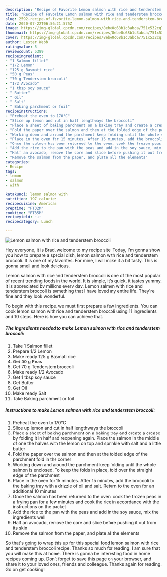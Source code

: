 ```yaml
---
description: "Recipe of Favorite Lemon salmon with rice and tenderstem broccoli"
title: "Recipe of Favorite Lemon salmon with rice and tenderstem broccoli"
slug: 2592-recipe-of-favorite-lemon-salmon-with-rice-and-tenderstem-broccoli
date: 2020-07-22T06:56:21.575Z
image: https://img-global.cpcdn.com/recipes/8ebe0c68b1c3abca/751x532cq70/lemon-salmon-with-rice-and-tenderstem-broccoli-recipe-main-photo.jpg
thumbnail: https://img-global.cpcdn.com/recipes/8ebe0c68b1c3abca/751x532cq70/lemon-salmon-with-rice-and-tenderstem-broccoli-recipe-main-photo.jpg
cover: https://img-global.cpcdn.com/recipes/8ebe0c68b1c3abca/751x532cq70/lemon-salmon-with-rice-and-tenderstem-broccoli-recipe-main-photo.jpg
author: Lester Webb
ratingvalue: 5
reviewcount: 5389
recipeingredient:
- "1 Salmon fillet"
- "1/2 Lemon"
- "125 g Basmati rice"
- "50 g Peas"
- "70 g Tenderstem broccoli"
- "1/2 Avocado"
- "1 tbsp soy sauce"
- " Butter"
- " Oil"
- " Salt"
- " Baking parchment or foil"
recipeinstructions:
- "Preheat the oven to 170°C"
- "Slice up lemon and cut in half lengthways the broccoli"
- "Place a sheet of baking parchment on a baking tray and create a crease by folding it in half and reopening again. Place the salmon in the middle of one the halves with the lemon on top and sprinkle with salt and a little butter"
- "Fold the paper over the salmon and then at the folded edge of the parchment fold in the corner"
- "Working down and around the parchment keep folding until the whole salmon is enclosed. To keep the folds in place, fold over the straight edge of the parchment"
- "Place in the oven for 15 minutes. After 15 minutes, add the broccoli to the baking tray with a drizzle of oil and salt. Return to the oven for an additional 10 minutes"
- "Once the salmon has been returned to the oven, cook the frozen peas in a frying pan for a few minutes and cook the rice in accordance with the instructions on the packet"
- "Add the rice to the pan with the peas and add in the soy sauce, mix the ingredients well"
- "Half an avocado, remove the core and slice before pushing it out from its skin"
- "Remove the salmon from the paper, and plate all the elements"
categories:
- Recipe
tags:
- lemon
- salmon
- with

katakunci: lemon salmon with 
nutrition: 197 calories
recipecuisine: American
preptime: "PT32M"
cooktime: "PT35M"
recipeyield: "1"
recipecategory: Lunch

---
```



![Lemon salmon with rice and tenderstem broccoli](https://img-global.cpcdn.com/recipes/8ebe0c68b1c3abca/751x532cq70/lemon-salmon-with-rice-and-tenderstem-broccoli-recipe-main-photo.jpg)

Hey everyone, it is Brad, welcome to my recipe site. Today, I'm gonna show you how to prepare a special dish, lemon salmon with rice and tenderstem broccoli. It is one of my favorites. For mine, I will make it a bit tasty. This is gonna smell and look delicious.

Lemon salmon with rice and tenderstem broccoli is one of the most popular of recent trending foods in the world. It is simple, it's quick, it tastes yummy. It is appreciated by millions every day. Lemon salmon with rice and tenderstem broccoli is something that I have loved my entire life. They're fine and they look wonderful.




To begin with this recipe, we must first prepare a few ingredients. You can cook lemon salmon with rice and tenderstem broccoli using 11 ingredients and 10 steps. Here is how you can achieve that.

<!--inarticleads1-->

##### The ingredients needed to make Lemon salmon with rice and tenderstem broccoli:

1. Take 1 Salmon fillet
1. Prepare 1/2 Lemon
1. Make ready 125 g Basmati rice
1. Get 50 g Peas
1. Get 70 g Tenderstem broccoli
1. Make ready 1/2 Avocado
1. Get 1 tbsp soy sauce
1. Get  Butter
1. Get  Oil
1. Make ready  Salt
1. Take  Baking parchment or foil




<!--inarticleads2-->

##### Instructions to make Lemon salmon with rice and tenderstem broccoli:

1. Preheat the oven to 170°C
1. Slice up lemon and cut in half lengthways the broccoli
1. Place a sheet of baking parchment on a baking tray and create a crease by folding it in half and reopening again. Place the salmon in the middle of one the halves with the lemon on top and sprinkle with salt and a little butter
1. Fold the paper over the salmon and then at the folded edge of the parchment fold in the corner
1. Working down and around the parchment keep folding until the whole salmon is enclosed. To keep the folds in place, fold over the straight edge of the parchment
1. Place in the oven for 15 minutes. After 15 minutes, add the broccoli to the baking tray with a drizzle of oil and salt. Return to the oven for an additional 10 minutes
1. Once the salmon has been returned to the oven, cook the frozen peas in a frying pan for a few minutes and cook the rice in accordance with the instructions on the packet
1. Add the rice to the pan with the peas and add in the soy sauce, mix the ingredients well
1. Half an avocado, remove the core and slice before pushing it out from its skin
1. Remove the salmon from the paper, and plate all the elements




So that's going to wrap this up for this special food lemon salmon with rice and tenderstem broccoli recipe. Thanks so much for reading. I am sure that you will make this at home. There is gonna be interesting food in home recipes coming up. Don't forget to save this page on your browser, and share it to your loved ones, friends and colleague. Thanks again for reading. Go on get cooking!

